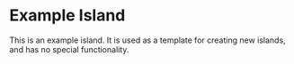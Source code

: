 # Example Island
This is an example island. It is used as a template for creating new islands, and has no special functionality.